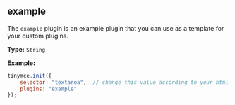 
## example

The `example` plugin is an example plugin that you can use as a template for your custom plugins.

**Type:** `String`

**Example:**

```js
tinymce.init({
    selector: "textarea",  // change this value according to your html
    plugins: "example"
});
```
